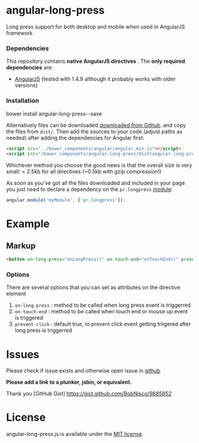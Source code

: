 # angular-long-press
Long press support for both desktop and mobile when used in AngularJS framework

### Dependencies

This repository contains **native AngularJS directives** . The **only required dependencies** are: 

*   [AngularJS](http://angularjs.org) (tested with 1.4.9 although it probably works with older versions)

### Installation

bower install angular-long-press--save

Alternatively files can be downloaded [downloaded from Github](https://github.com/puneethrai/angular-long-press).
and copy the files from `dist/`. Then add the sources to your code (adjust paths as needed) after 
adding the dependencies for Angular first:

```html
<script src="../bower_components/angular/angular.min.js"></script>
<script src="/bower_components/angular-long-press/dist/angular-long-press.js"></script>
```

Whichever method you choose the good news is that the overall size is very small: &lt; 2.5kb for all directives (~0.5kb with gzip compression!)


As soon as you've got all the files downloaded and included in your page you just need to declare a dependency on the `pr.longpress` [module](http://docs.angularjs.org/guide/module):   

```javascript
angular.module('myModule', ['pr.longpress']);
```

# Example

## Markup

```html
<button on-long-press="onLongPress()" on-touch-end="onTouchEnd()" prevent-click="'true'"></button>
```

### Options

There are several options that you can set as attributes on the directive element

1.  `on-long-press` : method to be called when long press event is triggerred
2.  `on-touch-end` : method to be called when touch end or mouse up event is triggered
3.  `prevent-click` : default true, to prevent click event getting triigered after long press is triggerred


# Issues
 
Please check if issue exists and otherwise open issue in [github](https://github.com/deepu105/angular-clock/issues?state=open)

**Please add a link to a plunker, jsbin, or equivalent.**

Thank you [GitHub Gist] https://gist.github.com/BobNisco/9885852


# License

angular-long-press.js is available under the [MIT license](http://opensource.org/licenses/MIT).